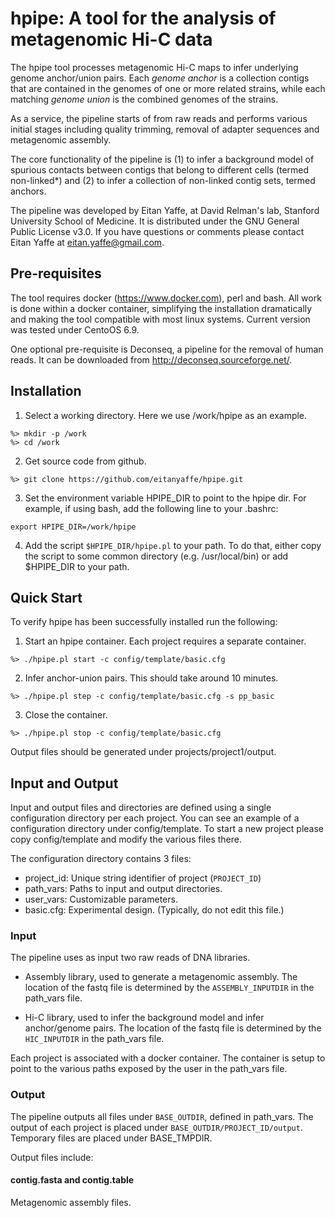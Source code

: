 # hpipe: A tool for the analysis of metagenomic Hi-C data

The hpipe tool processes metagenomic Hi-C maps to infer underlying
genome anchor/union pairs. Each *genome anchor* is a collection contigs that
are contained in the genomes of one or more related strains, while each
matching *genome union* is the combined genomes of the strains.

As a service, the pipeline starts of from raw reads and performs various
initial stages including quality trimming, removal of adapter sequences
and metagenomic assembly.

The core functionality of the pipeline is (1) to infer a background model of
spurious contacts between contigs that belong to different cells (termed
non-linked*) and (2) to infer a collection of non-linked contig sets, termed
anchors.

The pipeline was developed by Eitan Yaffe, at David Relman's lab, Stanford
University School of Medicine. It is distributed under the GNU General
Public License v3.0. If you have questions or comments please contact Eitan
Yaffe at eitan.yaffe@gmail.com.

## Pre-requisites

The tool requires docker (https://www.docker.com), perl and bash. All work is
done within a docker container, simplifying the installation dramatically and
making the tool compatible with most linux systems. Current version was tested
under CentoOS 6.9.

One optional pre-requisite is Deconseq, a pipeline for the removal of human
reads. It can be downloaded from http://deconseq.sourceforge.net/.

## Installation

1. Select a working directory. Here we use /work/hpipe as an example.
```
%> mkdir -p /work
%> cd /work
```

2. Get source code from github.
```
%> git clone https://github.com/eitanyaffe/hpipe.git
```

3. Set the environment variable HPIPE_DIR to point to the hpipe dir.
For example, if using bash, add the following line to your .bashrc:
```
export HPIPE_DIR=/work/hpipe
```

4. Add the script `$HPIPE_DIR/hpipe.pl` to your path. To do that, either copy the
script to some common directory (e.g. /usr/local/bin) or add $HPIPE_DIR to your
path.

## Quick Start

To verify hpipe has been successfully installed run the following:

1. Start an hpipe container. Each project requires a separate container.
```
%> ./hpipe.pl start -c config/template/basic.cfg
```

2. Infer anchor-union pairs. This should take around 10 minutes.
```
%> ./hpipe.pl step -c config/template/basic.cfg -s pp_basic
```

3. Close the container.
```
%> ./hpipe.pl stop -c config/template/basic.cfg
```

Output files should be generated under projects/project1/output.

## Input and Output

Input and output files and directories are defined using a single configuration
directory per each project.  You can see an example of a configuration directory
under config/template. To start a new project please copy config/template
and modify the various files there.

The configuration directory contains 3 files:
* project_id: Unique string identifier of project (`PROJECT_ID`)
* path_vars: Paths to input and output directories.
* user_vars: Customizable parameters.
* basic.cfg: Experimental design. (Typically, do not edit this file.)

### Input

The pipeline uses as input two raw reads of DNA libraries.

* Assembly library, used to generate a metagenomic assembly. The location of the
fastq file is determined by the `ASSEMBLY_INPUTDIR` in the path_vars file.

* Hi-C library, used to infer the background model and infer anchor/genome
pairs. The location of the fastq file is determined by the `HIC_INPUTDIR` in
the path_vars file.

Each project is associated with a docker container. The container is setup
to point to the various paths exposed by the user in the path_vars file.

### Output

The pipeline outputs all files under `BASE_OUTDIR`, defined in path_vars.
The output of each project is placed under `BASE_OUTDIR/PROJECT_ID/output`.
Temporary files are placed under BASE_TMPDIR.

Output files include:

#### contig.fasta and contig.table

Metagenomic assembly files.

